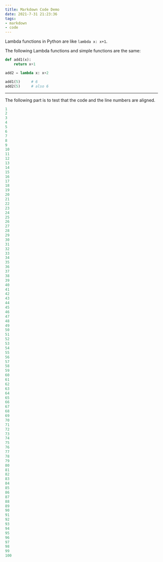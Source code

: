 ```yaml
---
title: Markdown Code Demo
date: 2021-7-31 21:23:36
tags:
- markdown
- code
---
```


Lambda functions in Python are like `lambda x: x+1`.

The following Lambda functions and simple functions are the same:

```py
def add1(x):
    return x+1

add2 = lambda x: x+2

add1(5)     # 6
add2(5)     # also 6
```

--------------

The following part is to test that the code and the line numbers are aligned.

```py
1
2
3
4
5
6
7
8
9
10
11
12
13
14
15
16
17
18
19
20
21
22
23
24
25
26
27
28
29
30
31
32
33
34
35
36
37
38
39
40
41
42
43
44
45
46
47
48
49
50
51
52
53
54
55
56
57
58
59
60
61
62
63
64
65
66
67
68
69
70
71
72
73
74
75
76
77
78
79
80
81
82
83
84
85
86
87
88
89
90
91
92
93
94
95
96
97
98
99
100
```